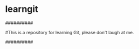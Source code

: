 # learngit

##########

#This is a repository for learning Git, please don't laugh at me.

##########
